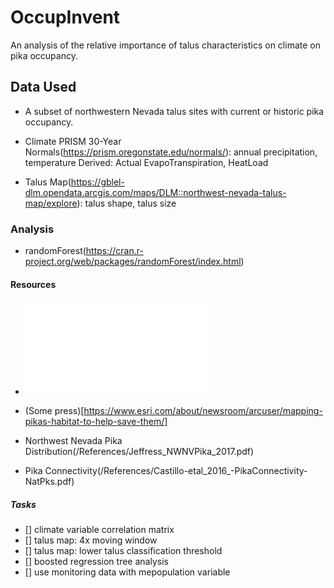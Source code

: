 # OccupInvent
An analysis of the relative importance of talus characteristics on climate on pika occupancy.

## Data Used

- A subset of northwestern Nevada talus sites with current or historic pika occupancy.

- Climate
	PRISM 30-Year Normals(https://prism.oregonstate.edu/normals/): annual precipitation, temperature
	Derived: Actual EvapoTranspiration, HeatLoad

- Talus Map(https://gblel-dlm.opendata.arcgis.com/maps/DLM::northwest-nevada-talus-map/explore): talus shape, talus size

### Analysis

 - randomForest(https://cran.r-project.org/web/packages/randomForest/index.html)


#### Resources

- ![what is a pika?](/References/MassMntnPika.pdf)

- (Some press)[https://www.esri.com/about/newsroom/arcuser/mapping-pikas-habitat-to-help-save-them/]

- Northwest Nevada Pika Distribution(/References/Jeffress_NWNVPika_2017.pdf)

- Pika Connectivity(/References/Castillo-etal_2016_-PikaConnectivity-NatPks.pdf)

##### Tasks
- [] climate variable correlation matrix
- [] talus map: 4x moving window
- [] talus map: lower talus classification threshold
- [] boosted regression tree analysis
- [] use monitoring data with mepopulation variable

